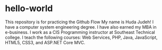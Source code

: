 # hello-world
This repository is for practicing the Github Flow
My name is Huda Judeh! I have a computer system engineering degree. I have also earned my MBA in e-business. I work as a CIS Programming instructor at Southeast Technical college. 
I teach the following courses:
Web Services, PHP, Java, JavaScript, HTML5, CSS3, and ASP.NET Core MVC.
